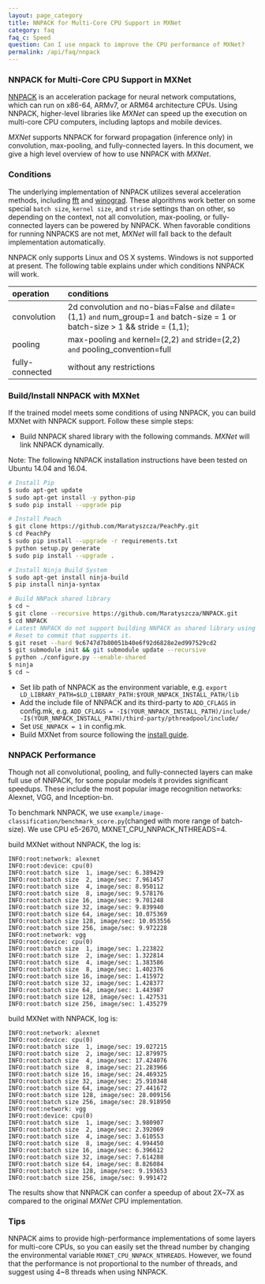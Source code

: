 ```yaml
---
layout: page_category
title: NNPACK for Multi-Core CPU Support in MXNet
category: faq
faq_c: Speed
question: Can I use nnpack to improve the CPU performance of MXNet?
permalink: /api/faq/nnpack
---
```


### NNPACK for Multi-Core CPU Support in MXNet
[NNPACK](https://github.com/Maratyszcza/NNPACK) is an acceleration package
for neural network computations, which can run on x86-64, ARMv7, or ARM64 architecture CPUs.
Using NNPACK, higher-level libraries like _MXNet_ can speed up
the execution on multi-core CPU computers, including laptops and mobile devices.

_MXNet_ supports NNPACK for forward propagation (inference only) in convolution, max-pooling, and fully-connected layers.
In this document, we give a high level overview of how to use NNPACK with _MXNet_.


### Conditions
The underlying implementation of NNPACK utilizes several acceleration methods,
including [fft](https://arxiv.org/abs/1312.5851) and [winograd](https://arxiv.org/abs/1509.09308).
These algorithms work better on some special `batch size`, `kernel size`, and `stride` settings than on other,
so depending on the context, not all convolution, max-pooling, or fully-connected layers can be powered by NNPACK.
When favorable conditions for running NNPACKS are not met,
_MXNet_ will fall back to the default implementation automatically.  

NNPACK only supports Linux and OS X systems. Windows is not supported at present.
The following table explains under which conditions NNPACK will work.

| operation      | conditions |
|:---------      |:---------- |
|convolution     |2d convolution `and` no-bias=False `and` dilate=(1,1) `and` num_group=1 `and` batch-size = 1 or batch-size > 1 && stride = (1,1);|
|pooling         | max-pooling `and` kernel=(2,2) `and` stride=(2,2) `and` pooling_convention=full    |
|fully-connected| without any restrictions |

### Build/Install NNPACK with MXNet

If the trained model meets some conditions of using NNPACK,
you can build MXNet with NNPACK support.
Follow these simple steps:  
* Build NNPACK shared library with the following commands. _MXNet_ will link NNPACK dynamically.

Note: The following NNPACK installation instructions have been tested on Ubuntu 14.04 and 16.04.

```bash
# Install Pip
$ sudo apt-get update
$ sudo apt-get install -y python-pip
$ sudo pip install --upgrade pip

# Install Peach
$ git clone https://github.com/Maratyszcza/PeachPy.git
$ cd PeachPy
$ sudo pip install --upgrade -r requirements.txt
$ python setup.py generate
$ sudo pip install --upgrade .

# Install Ninja Build System
$ sudo apt-get install ninja-build
$ pip install ninja-syntax

# Build NNPack shared library
$ cd ~
$ git clone --recursive https://github.com/Maratyszcza/NNPACK.git
$ cd NNPACK
# Latest NNPACK do not support building NNPACK as shared library using --enable-shared flag
# Reset to commit that supports it.
$ git reset --hard 9c6747d7b80051b40e6f92d6828e2ed997529cd2
$ git submodule init && git submodule update --recursive
$ python ./configure.py --enable-shared
$ ninja
$ cd ~

```

* Set lib path of NNPACK as the environment variable, e.g. `export LD_LIBRARY_PATH=$LD_LIBRARY_PATH:$YOUR_NNPACK_INSTALL_PATH/lib`
* Add the include file of NNPACK and its third-party to  `ADD_CFLAGS` in config.mk, e.g. `ADD_CFLAGS = -I$(YOUR_NNPACK_INSTALL_PATH)/include/ -I$(YOUR_NNPACK_INSTALL_PATH)/third-party/pthreadpool/include/`
* Set `USE_NNPACK = 1` in config.mk.
* Build MXNet from source following the [install guide]({{'/get_started'|relative_url}}).

### NNPACK Performance

Though not all convolutional, pooling, and fully-connected layers can make full use of NNPACK,
for some popular models it provides significant speedups. These include the most popular image recognition networks: Alexnet, VGG, and Inception-bn.

To benchmark NNPACK, we use `example/image-classification/benchmark_score.py`(changed with  more range of batch-size). We use CPU e5-2670, MXNET_CPU_NNPACK_NTHREADS=4.

build MXNet without NNPACK, the log is:
```
INFO:root:network: alexnet
INFO:root:device: cpu(0)
INFO:root:batch size  1, image/sec: 6.389429
INFO:root:batch size  2, image/sec: 7.961457
INFO:root:batch size  4, image/sec: 8.950112
INFO:root:batch size  8, image/sec: 9.578176
INFO:root:batch size 16, image/sec: 9.701248
INFO:root:batch size 32, image/sec: 9.839940
INFO:root:batch size 64, image/sec: 10.075369
INFO:root:batch size 128, image/sec: 10.053556
INFO:root:batch size 256, image/sec: 9.972228
INFO:root:network: vgg
INFO:root:device: cpu(0)
INFO:root:batch size  1, image/sec: 1.223822
INFO:root:batch size  2, image/sec: 1.322814
INFO:root:batch size  4, image/sec: 1.383586
INFO:root:batch size  8, image/sec: 1.402376
INFO:root:batch size 16, image/sec: 1.415972
INFO:root:batch size 32, image/sec: 1.428377
INFO:root:batch size 64, image/sec: 1.443987
INFO:root:batch size 128, image/sec: 1.427531
INFO:root:batch size 256, image/sec: 1.435279
```

build MXNet with NNPACK, log is:

```
INFO:root:network: alexnet
INFO:root:device: cpu(0)
INFO:root:batch size  1, image/sec: 19.027215
INFO:root:batch size  2, image/sec: 12.879975
INFO:root:batch size  4, image/sec: 17.424076
INFO:root:batch size  8, image/sec: 21.283966
INFO:root:batch size 16, image/sec: 24.469325
INFO:root:batch size 32, image/sec: 25.910348
INFO:root:batch size 64, image/sec: 27.441672
INFO:root:batch size 128, image/sec: 28.009156
INFO:root:batch size 256, image/sec: 28.918950
INFO:root:network: vgg
INFO:root:device: cpu(0)
INFO:root:batch size  1, image/sec: 3.980907
INFO:root:batch size  2, image/sec: 2.392069
INFO:root:batch size  4, image/sec: 3.610553
INFO:root:batch size  8, image/sec: 4.994450
INFO:root:batch size 16, image/sec: 6.396612
INFO:root:batch size 32, image/sec: 7.614288
INFO:root:batch size 64, image/sec: 8.826084
INFO:root:batch size 128, image/sec: 9.193653
INFO:root:batch size 256, image/sec: 9.991472
```

The results show that NNPACK can confer a speedup of about 2X~7X as compared to the original _MXNet_ CPU implementation.

### Tips

NNPACK aims to provide high-performance implementations of some layers for multi-core CPUs, so you can easily set the thread number by changing the environmental variable `MXNET_CPU_NNPACK_NTHREADS`. However, we found that the performance is not proportional to the number of threads, and suggest using 4~8 threads when using NNPACK.
